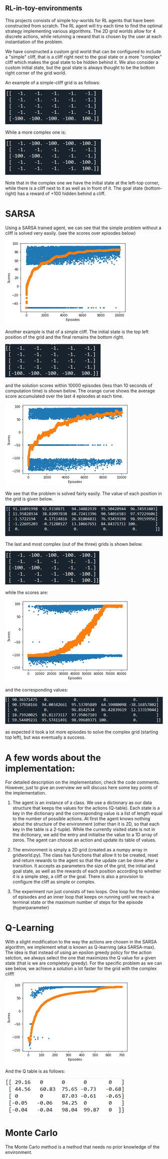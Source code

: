 ## RL-in-toy-environments

This projects consists of simple toy-worlds for RL agents that have been constructed from scratch. The RL agent will try each time to find the optimal strategy implementing various algorithms.
The 2D grid worlds allow for 4 discrete actions, while returning a reward that is chosen by the user at each instantiation of the problem.

We have constructed a custom grid world that can be configured to include a "simple" cliff, that is a cliff right next to the goal state or a more "complex" cliff which makes the goal state to be hidden behind it.
We also consider a custom initial state, but the goal state is always thought to be the bottom right corner of the grid world.

An example of a simple-cliff grid is as follows:

![SimpleGrid](images/simplegrid.PNG)

 While a more complex one is:
 
![ComplexGrid](images/complexgrid.PNG)

 Note that in the complex one we have the initial state at the left-top corner, while there is a cliff next to it as well as in front of it. The goal state (bottom-right) has a reward of +100 hidden behind a cliff.
 
 # SARSA
 
 Using a SARSA trained agent, we can see that the simple problem without a cliff is solved very easily. (see the scores over episodes below)

![NoCliff](images/SARSA_no_cliff_scores.png)


Another example is that of a simple cliff. The initial state is the top left position of the grid and the final remains the bottom right.

![SimpleCliffgrid](images/SARSA_simple_cliff_grid.PNG)

and the solution scores within 10000 episodes (less than 10 seconds of computation time) is shown below. The orange curve shows the average score accumulated over the last 4 episodes at each time.

![SimpleCliff](images/SARSA_simple_cliff_scores_avg.png)

We see that the problem is solved fairly easily. 
The value of each position in the grid is given below.

![SimpleCliffvalues](images/SARSA_simple_cliff_values.PNG)


The last and most complex (out of the three) grids is shown below.

![ComplexCliffgrid](images/SARSA_complex_cliff_grid.PNG)

while the scores are:

![SimpleCliff](images/SARSA_complex_cliff_scores_avg.png)

and the corresponding values:

![SimpleCliffvalues](images/SARSA_complex_cliff_values.PNG)

as expected it took a lot more episodes to solve the complex grid (starting top left), but was eventually a success.

# A few words about the implementation:
For detailed description on the implementation, check the code comments. However, just to give an overview we will discuss here some key points of the implementation.

1) The agent is an instance of a class. We use a dictionary as our data structure that keeps the values for the actions (Q-table). Each state is a key in the dictionary and the corresponding value is a list of length equal to the number of possible actions. At first the agent knows nothing about the structure of the environment (other than it is 2D, so that each key in the table is a 2-tuple). While the currently visited state is not in the dictionary, we add the entry and initialise the value to a 1D array of zeros. The agent can choose an action and update its table of values.

2) The environment is simply a 2D grid (created as a numpy array in gridworld.py). The class has functions that allow it to be created, reset and return rewards to the agent so that the update can be done after a transition. It accepts as parameters the size of the grid, the initial and goal state, as well as the rewards of each position according to whether it is a simple step, a cliff or the goal. There is also a provision to configure the cliff as simple or complex.

3) The experiment run just consists of two loops. One loop for the number of episodes and an inner loop that keeps on running until we reach a terminal state or the maximum number of steps for the episode (hyperparameter)

# Q-Learning
With a slight modification to the way the actions are chosen in the SARSA algorithm, we implement what is known as Q-learning (aka SARSA-max). The idea is that instead of using an epsilon greedy policy for the action selction, we always select the one that maximizes the Q value for a given state (that is we are completely greedy). For the specific problem as we can see below, we achieve a solution a lot faster for the grid with the complex cliff!

![ComplexCliffgrid](images/Q_learning_complex_cliff_scores.png)

And the Q table is as follows:

![ComplexGridCliffTable](images/Q_learning_complex_cliff_values.png)

# Monte Carlo

The Monte Carlo method is a method that needs no prior knowledge of the environment.
